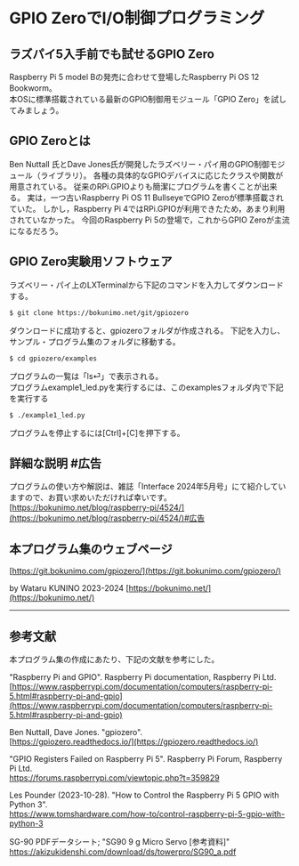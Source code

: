 # GPIO ZeroでI/O制御プログラミング

## ラズパイ5入手前でも試せるGPIO Zero

Raspberry Pi 5 model Bの発売に合わせて登場したRaspberry Pi OS 12 Bookworm。  
本OSに標準搭載されている最新のGPIO制御用モジュール「GPIO Zero」を試してみましょう。

## GPIO Zeroとは

Ben Nuttall 氏とDave Jones氏が開発したラズベリー・パイ用のGPIO制御モジュール（ライブラリ）。
各種の具体的なGPIOデバイスに応じたクラスや関数が用意されている。
従来のRPi.GPIOよりも簡潔にプログラムを書くことが出来る。
実は，一つ古いRaspberry Pi OS 11 BullseyeでGPIO Zeroが標準搭載されていた。
しかし，Raspberry Pi 4ではRPi.GPIOが利用できたため，あまり利用されていなかった。
今回のRaspberry Pi 5の登場で，これからGPIO Zeroが主流になるだろう。

## GPIO Zero実験用ソフトウェア

ラズベリー・パイ上のLXTerminalから下記のコマンドを入力してダウンロードする。  

	$ git clone https://bokunimo.net/git/gpiozero  

ダウンロードに成功すると、gpiozeroフォルダが作成される。
下記を入力し、サンプル・プログラム集のフォルダに移動する。

	$ cd gpiozero/examples  

プログラムの一覧は「ls⏎」で表示される。  
プログラムexample1_led.pyを実行するには、このexamplesフォルダ内で下記を実行する

	$ ./example1_led.py  

プログラムを停止するには[Ctrl]+[C]を押下する。  

## 詳細な説明 #広告

プログラムの使い方や解説は、雑誌「Interface 2024年5月号」にて紹介していますので、お買い求めいただければ幸いです。  
[https://bokunimo.net/blog/raspberry-pi/4524/](https://bokunimo.net/blog/raspberry-pi/4524/)#広告  

## 本プログラム集のウェブページ

[https://git.bokunimo.com/gpiozero/](https://git.bokunimo.com/gpiozero/)

by Wataru KUNINO 2023-2024 [https://bokunimo.net/](https://bokunimo.net/)

-------------------------------------------------------------------------------------------

## 参考文献

本プログラム集の作成にあたり、下記の文献を参考にした。

"Raspberry Pi and GPIO". Raspberry Pi documentation, Raspberry Pi Ltd.  
[https://www.raspberrypi.com/documentation/computers/raspberry-pi-5.html#raspberry-pi-and-gpio](https://www.raspberrypi.com/documentation/computers/raspberry-pi-5.html#raspberry-pi-and-gpio)  

Ben Nuttall, Dave Jones. "gpiozero".  
[https://gpiozero.readthedocs.io/](https://gpiozero.readthedocs.io/)  

"GPIO Registers Failed on Raspberry Pi 5". Raspberry Pi Forum, Raspberry Pi Ltd.  
https://forums.raspberrypi.com/viewtopic.php?t=359829  

Les Pounder (2023-10-28). "How to Control the Raspberry Pi 5 GPIO with Python 3".  
https://www.tomshardware.com/how-to/control-raspberry-pi-5-gpio-with-python-3  

SG-90 PDFデータシート; "SG90 9 g Micro Servo [参考資料]"  
https://akizukidenshi.com/download/ds/towerpro/SG90_a.pdf  

